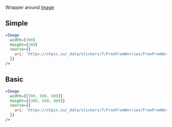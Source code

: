 Wrapper around [Image](https://reactnative.dev/docs/image)

## Simple

```jsx
<Image
  width={300}
  height={300}
  source={{
    uri: 'https://chpic.su/_data/stickers/f/FreeFromWorries/FreeFromWorries_041.webp',
  }}
/>
```

## Basic

```jsx
<Image
  width={[300, 600, 800]}
  height={[300, 600, 800]}
  source={{
    uri: 'https://chpic.su/_data/stickers/f/FreeFromWorries/FreeFromWorries_041.webp',
  }}
/>
```
